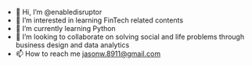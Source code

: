 - 👋 Hi, I’m @enabledisruptor
- 👀 I’m interested in learning FinTech related contents
- 🌱 I’m currently learning Python
- 💞️ I’m looking to collaborate on solving social and life problems through business design and data analytics
- 📫 How to reach me jasonw.8911@gmail.com

<!---
enabledisruptor/enabledisruptor is a ✨ special ✨ repository because its `README.md` (this file) appears on your GitHub profile.
You can click the Preview link to take a look at your changes.
--->
